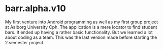 # barr.alpha.v10
My first venture into Android programming as well as my first group project at Aalborg University Cph. 
The application is a mere locator to find student bars.
It ended up having a rather basic functionality. But we learned a lot about coding as a team. 
This was the last version made before starting the 2.semester project.
